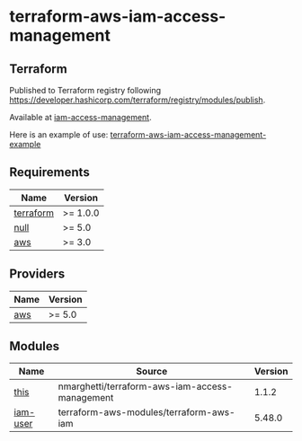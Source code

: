 # terraform-aws-iam-access-management

## Terraform

Published to Terraform registry following <https://developer.hashicorp.com/terraform/registry/modules/publish>.

Available at [iam-access-management](https://registry.terraform.io/modules/nmarghetti/iam-access-management/aws/latest).

Here is an example of use: [terraform-aws-iam-access-management-example](https://github.com/nmarghetti/terraform-aws-iam-access-management-example)

## Requirements

| Name                                                                     | Version  |
| ------------------------------------------------------------------------ | -------- |
| <a name="requirement_terraform"></a> [terraform](#requirement_terraform) | >= 1.0.0 |
| <a name="requirement_null"></a> [null](#requirement_null)                | >= 5.0   |
| <a name="requirement_aws"></a> [aws](#requirement_aws)                   | >= 3.0   |

## Providers

| Name                                             | Version |
| ------------------------------------------------ | ------- |
| <a name="provider_aws"></a> [aws](#provider_aws) | >= 5.0  |

## Modules

| Name                                                                                                 | Source                                         | Version |
| ---------------------------------------------------------------------------------------------------- | ---------------------------------------------- | ------- |
| <a name="module_this"></a> [this](#module_this)                                                      | nmarghetti/terraform-aws-iam-access-management | 1.1.2   |
| [iam-user](https://github.com/terraform-aws-modules/terraform-aws-iam/tree/v5.48.0/modules/iam-user) | terraform-aws-modules/terraform-aws-iam        | 5.48.0  |
